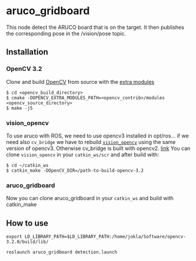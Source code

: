 # aruco_gridboard
This node detect the ARUCO board that is on the target. It then publishes the corresponding pose in the /vision/pose topic.

## Installation
### OpenCV 3.2
Clone and build [OpenCV](https://github.com/opencv/opencv) from source with the [extra modules](https://github.com/opencv/opencv_contrib) 
```
$ cd <opencv_build_directory>
$ cmake -DOPENCV_EXTRA_MODULES_PATH=<opencv_contrib>/modules <opencv_source_directory>
$ make -j5
```
### vision_opencv
To use aruco with ROS, we need to use opencv3 installed in opt/ros... if we need also `cv_bridge` we have to rebuild [`vision_opencv`](https://github.com/ros-perception/vision_opencv) using the same version of opencv3. Otherwise cv_bridge is built with opencv2. [link](http://stackoverflow.com/questions/37561156/how-to-correctly-link-opencv3-under-ros-indigo-using-cmake)
You can clone  `vision_opencv` in your `catkin_ws/scr` and after build with:
```
$ cd ~/catkin_ws
$ catkin_make -DOpenCV_DIR=/path-to-build-opencv-3.2
```
### aruco_gridboard
Now you can clone aruco_gridboard in your `catkin_ws` and build with catkin_make


## How to use

`export LD_LIBRARY_PATH=$LD_LIBRARY_PATH:/home/jokla/Software/opencv-3.2.0/build/lib/`   

`roslaunch aruco_gridboard detection.launch`
